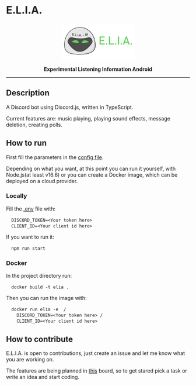 # E.L.I.A.
<p align="center"><img height=100 src="doc/resources/elia-logo.png?raw=true"/></p>
<p align="center">
  <strong>Experimental Listening Information Android </strong>
</p>

---

## Description
A Discord bot using Discord.js, written in TypeScript.

Current features are: music playing, playing sound effects, message deletion, creating polls.

## How to run
First fill the parameters in the [config file](src/config.json).

Depending on what you want, at this point you can run it yourself, with Node.js(at least v16.6) or you can create a Docker image, which can be deployed on a cloud provider.

### Locally
Fill the [.env](.env) file with:
  ```properties
    DISCORD_TOKEN=<Your token here>
    CLIENT_ID=<Your client id here> 
  ```
If you want to run it: 
  ```Shell
    npm run start
  ```

### Docker
In the project directory run:
  ```Shell
    docker build -t elia .
  ```
Then you can run the image with:
  ```Shell
    docker run elia -e  /
      DISCORD_TOKEN=<Your token here> /
      CLIENT_ID=<Your client id here> 
  ```

## How to contribute
E.L.I.A. is open to contributions, just create an issue and let me know what you are working on.

The features are being planned in [this](https://github.com/xShipi/ELIA/projects/1) board, so to get stared pick a task or write an idea and start coding. 
 